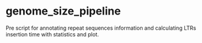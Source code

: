 # genome_size_pipeline

Pre script for annotating repeat sequences information and calculating LTRs insertion time with statistics and plot.
